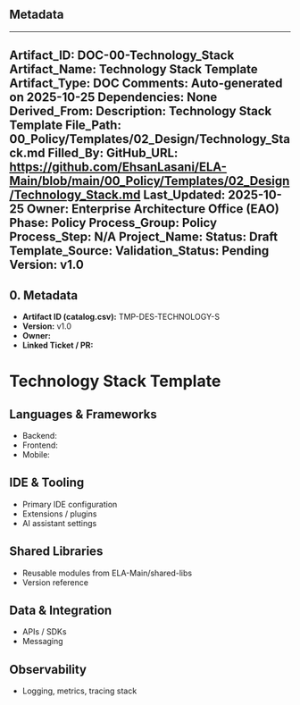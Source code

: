## Metadata
---
Artifact_ID: DOC-00-Technology_Stack
Artifact_Name: Technology Stack Template
Artifact_Type: DOC
Comments: Auto-generated on 2025-10-25
Dependencies: None
Derived_From: 
Description: Technology Stack Template
File_Path: 00_Policy/Templates/02_Design/Technology_Stack.md
Filled_By: 
GitHub_URL: https://github.com/EhsanLasani/ELA-Main/blob/main/00_Policy/Templates/02_Design/Technology_Stack.md
Last_Updated: 2025-10-25
Owner: Enterprise Architecture Office (EAO)
Phase: Policy
Process_Group: Policy
Process_Step: N/A
Project_Name: 
Status: Draft
Template_Source: 
Validation_Status: Pending
Version: v1.0
---
## 0. Metadata
- **Artifact ID (catalog.csv):** TMP-DES-TECHNOLOGY-S
- **Version:** v1.0
- **Owner:** 
- **Linked Ticket / PR:** 

# Technology Stack Template

## Languages & Frameworks
- Backend:
- Frontend:
- Mobile:

## IDE & Tooling
- Primary IDE configuration
- Extensions / plugins
- AI assistant settings

## Shared Libraries
- Reusable modules from ELA-Main/shared-libs
- Version reference

## Data & Integration
- APIs / SDKs
- Messaging

## Observability
- Logging, metrics, tracing stack


